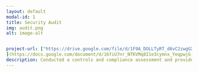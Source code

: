```yaml
---
layout: default
modal-id: 1
title: Security Audit
img: audit.png
alt: image-alt


project-url: ["https://drive.google.com/file/d/1F9A_DOLLTyRT_d6vC2zwgGXW5ZSNL9DP/view?usp=sharing"
](https://docs.google.com/document/d/16fiU7nr_NTKVMq8I1e3cymnx_YeqpwjG-m0ZXzgUZ-k/edit?usp=sharing)
description: Conducted a controls and compliance assessment and provided recommendations to company stakeholders to mitigate risks and avoid fines based on best practices for NIST CSF, PCI DSS, GDPR, SOC 1 & SOC 2.
---
```

